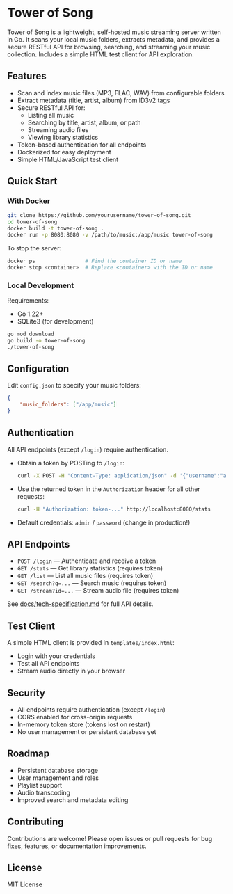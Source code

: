 # Tower of Song

Tower of Song is a lightweight, self-hosted music streaming server written in Go. It scans your local music folders, extracts metadata, and provides a secure RESTful API for browsing, searching, and streaming your music collection. Includes a simple HTML test client for API exploration.

## Features

- Scan and index music files (MP3, FLAC, WAV) from configurable folders
- Extract metadata (title, artist, album) from ID3v2 tags
- Secure RESTful API for:
  - Listing all music
  - Searching by title, artist, album, or path
  - Streaming audio files
  - Viewing library statistics
- Token-based authentication for all endpoints
- Dockerized for easy deployment
- Simple HTML/JavaScript test client

## Quick Start

### With Docker

```bash
git clone https://github.com/yourusername/tower-of-song.git
cd tower-of-song
docker build -t tower-of-song .
docker run -p 8080:8080 -v /path/to/music:/app/music tower-of-song
```

To stop the server:
```bash
docker ps                # Find the container ID or name
docker stop <container>  # Replace <container> with the ID or name
```

### Local Development

Requirements:
- Go 1.22+
- SQLite3 (for development)

```bash
go mod download
go build -o tower-of-song
./tower-of-song
```

## Configuration

Edit `config.json` to specify your music folders:
```json
{
    "music_folders": ["/app/music"]
}
```

## Authentication

All API endpoints (except `/login`) require authentication.
- Obtain a token by POSTing to `/login`:
  ```bash
  curl -X POST -H "Content-Type: application/json" -d '{"username":"admin","password":"password"}' http://localhost:8080/login
  ```
- Use the returned token in the `Authorization` header for all other requests:
  ```bash
  curl -H "Authorization: token-..." http://localhost:8080/stats
  ```
- Default credentials: `admin` / `password` (change in production!)

## API Endpoints

- `POST /login` — Authenticate and receive a token
- `GET /stats` — Get library statistics (requires token)
- `GET /list` — List all music files (requires token)
- `GET /search?q=...` — Search music (requires token)
- `GET /stream?id=...` — Stream audio file (requires token)

See [docs/tech-specification.md](docs/tech-specification.md) for full API details.

## Test Client

A simple HTML client is provided in `templates/index.html`:
- Login with your credentials
- Test all API endpoints
- Stream audio directly in your browser

## Security

- All endpoints require authentication (except `/login`)
- CORS enabled for cross-origin requests
- In-memory token store (tokens lost on restart)
- No user management or persistent database yet

## Roadmap

- Persistent database storage
- User management and roles
- Playlist support
- Audio transcoding
- Improved search and metadata editing

## Contributing

Contributions are welcome! Please open issues or pull requests for bug fixes, features, or documentation improvements.

## License

MIT License 